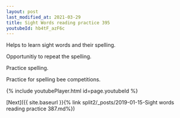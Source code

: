 ```yaml
---
layout: post
last_modified_at: 2021-03-29
title: Sight Words reading practice 395
youtubeId: hb4tF_azF6c
---
```

 
 
Helps to learn sight words and their spelling.

Opportunitiy to repeat the spelling. 

Practice spelling. 
 
Practice for spelling bee competitions. 
 
{% include youtubePlayer.html id=page.youtubeId %}
 
 

[Next]({{ site.baseurl }}{% link  split2/_posts/2019-01-15-Sight words reading practice 387.md%})
 
